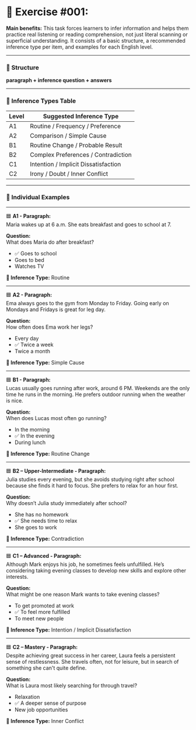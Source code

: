 # 🧠 Exercise #001:

**Main benefits:** This task forces learners to infer information and helps them practice real listening or reading comprehension, not just literal scanning or superficial understanding. It consists of a basic structure, a recommended inference type per item, and examples for each English level.

---

### 🔖 Structure  
**paragraph + inference question + answers**

---

### 🧩 Inference Types Table

| Level | Suggested Inference Type                      |
|-------|-----------------------------------------------|
| A1    | Routine / Frequency / Preference              |
| A2    | Comparison / Simple Cause                     |
| B1    | Routine Change / Probable Result              |
| B2    | Complex Preferences / Contradiction           |
| C1    | Intention / Implicit Dissatisfaction          |
| C2    | Irony / Doubt / Inner Conflict                |

---

### 🧪 Individual Examples

---

🟦 **A1 - Paragraph:**  
Maria wakes up at 6 a.m. She eats breakfast and goes to school at 7.

**Question:**  
What does Maria do after breakfast?

- ✅ Goes to school  
- Goes to bed  
- Watches TV  

**🧠 Inference Type:** Routine

---

🟦 **A2 - Paragraph:**  
Ema always goes to the gym from Monday to Friday. Going early on Mondays and Fridays is great for leg day.

**Question:**  
How often does Ema work her legs?

- Every day  
- ✅ Twice a week  
- Twice a month  

**🧠 Inference Type:** Simple Cause

---

🟦 **B1 - Paragraph:**  
Lucas usually goes running after work, around 6 PM. Weekends are the only time he runs in the morning. He prefers outdoor running when the weather is nice.

**Question:**  
When does Lucas most often go running?

- In the morning  
- ✅ In the evening  
- During lunch  

**🧠 Inference Type:** Routine Change

---

🟦 **B2 – Upper-Intermediate - Paragraph:**  
Julia studies every evening, but she avoids studying right after school because she finds it hard to focus. She prefers to relax for an hour first.

**Question:**  
Why doesn’t Julia study immediately after school?

- She has no homework  
- ✅ She needs time to relax  
- She goes to work  

**🧠 Inference Type:** Contradiction

---

🟦 **C1 – Advanced - Paragraph:**  
Although Mark enjoys his job, he sometimes feels unfulfilled. He’s considering taking evening classes to develop new skills and explore other interests.

**Question:**  
What might be one reason Mark wants to take evening classes?

- To get promoted at work  
- ✅ To feel more fulfilled  
- To meet new people  

**🧠 Inference Type:** Intention / Implicit Dissatisfaction

---

🟦 **C2 – Mastery - Paragraph:**  
Despite achieving great success in her career, Laura feels a persistent sense of restlessness. She travels often, not for leisure, but in search of something she can't quite define.  

**Question:**  
What is Laura most likely searching for through travel?

- Relaxation  
- ✅ A deeper sense of purpose  
- New job opportunities  

**🧠 Inference Type:** Inner Conflict

